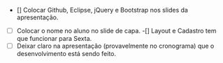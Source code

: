 - [] Colocar Github, Eclipse, jQuery e Bootstrap nos slides da apresentação.
-[ ] Colocar o nome no aluno no slide de capa.
-[] Layout e Cadastro tem que funcionar para Sexta.
- [ ] Deixar claro na apresentação (provavelmente no cronograma) que o desenvolvimento está sendo feito. 
